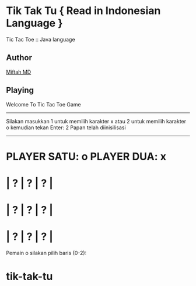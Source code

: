 # Tik Tak Tu { Read in Indonesian Language }

Tic Tac Toe :: Java language

## Author

[Miftah MD](https://github.com/mitragroups)

## Playing

Welcome To Tic Tac Toe Game
***************************
Silakan masukkan 1 untuk memilih karakter x
atau 2 untuk memilih karakter o
kemudian tekan Enter: 2
Papan telah diinisilisasi
**************************
PLAYER SATU: o
PLAYER DUA: x
=============
| ? | ? | ? | 
=============
| ? | ? | ? | 
=============
| ? | ? | ? | 
=============
Pemain o silakan pilih baris (0-2): 
# tik-tak-tu
